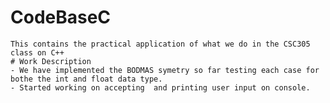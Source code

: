 # CodeBaseC
    This contains the practical application of what we do in the CSC305 class on C++
    # Work Description
    - We have implemented the BODMAS symetry so far testing each case for bothe the int and float data type.
    - Started working on accepting  and printing user input on console.
